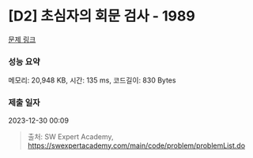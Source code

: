 # [D2] 초심자의 회문 검사 - 1989 

[문제 링크](https://swexpertacademy.com/main/code/problem/problemDetail.do?contestProbId=AV5PyTLqAf4DFAUq) 

### 성능 요약

메모리: 20,948 KB, 시간: 135 ms, 코드길이: 830 Bytes

### 제출 일자

2023-12-30 00:09



> 출처: SW Expert Academy, https://swexpertacademy.com/main/code/problem/problemList.do